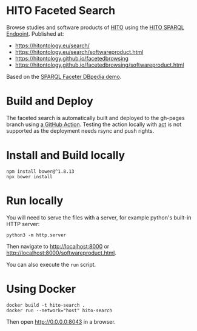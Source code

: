 # HITO Faceted Search

Browse studies and software products of [HITO](https://hitontology.eu) using the [HITO SPARQL Endpoint](https://hitontology.eu/sparql).
Published at:
* <https://hitontology.eu/search/>
* <https://hitontology.eu/search/softwareproduct.html>
* <https://hitontology.github.io/facetedbrowsing>
* <https://hitontology.github.io/facetedbrowsing/softwareproduct.html>

Based on the [SPARQL Faceter DBpedia demo](https://github.com/SemanticComputing/sparql-faceter-dbpedia-demo).

# Build and Deploy
The faceted search is automatically built and deployed to the gh-pages branch using [a GitHub Action](/actions).
Testing the action locally with [act](https://github.com/nektos/act) is not supported as the deployment needs rsync and push rights.

# Install and Build locally

    npm install bower@^1.8.13
    npx bower install

# Run locally

You will need to serve the files with a server, for example python's built-in HTTP server:

`python3 -m http.server`

Then navigate to <http://localhost:8000> or <http://localhost:8000/softwareproduct.html>.

You can also execute the `run` script.

# Using Docker

    docker build -t hito-search .
	docker run --network="host" hito-search

Then open <http://0.0.0.0:8043> in a browser.

